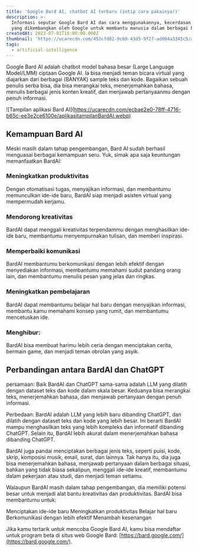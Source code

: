 ```yaml
---
title: 'Google Bard AI, chatbot AI terbaru (intip cara pakainya!)'
description: >-
  Informasi seputar Google Bard AI dan cara menggunakannya, kecerdasan buatan
  yang dikembangkan oleh Google untuk membantu manusia dalam berbagai hal.
createdAt: 2023-07-01T16:00:00.000Z
thumbnail: 'https://ucarecdn.com/452cfd02-9c60-43d5-9f27-ad004a3345c5/apaitubardAI.webp'
tags:
  - artificial-intelligence
---
```


Google Bard AI adalah chatbot model bahasa besar (Large Language Model/LMM) ciptaan Google AI. Ia bisa menjadi teman bicara virtual yang diajarkan dari berbagai (BANYAK) sample teks dan kode. Bagaikan sebuah penulis serba bisa, dia bisa merangkai teks, menerjemahkan bahasa, menulis berbagai jenis konten kreatif, dan menjawab pertanyaanmu dengan penuh informasi.

!\[Tampilan aplikasi Bard AI]\([https://ucarecdn.com/ecbae2e0-78ff-4716-b65c-ee3e2ce6100e/aplikasitampilanBardAI.webp)](https://ucarecdn.com/ecbae2e0-78ff-4716-b65c-ee3e2ce6100e/aplikasitampilanBardAI.webp)

## Kemampuan Bard AI

Meski masih dalam tahap pengembangan, Bard AI sudah berhasil menguasai berbagai kemampuan seru. Yuk, simak apa saja keuntungan memanfaatkan BardAI:

### Meningkatkan produktivitas

Dengan otomatisasi tugas, menyajikan informasi, dan membantumu memunculkan ide-ide baru, BardAI siap menjadi asisten virtual yang mempermudah kerjamu.

### Mendorong kreativitas

BardAI dapat menggali kreativitas terpendammu dengan menghasilkan ide-ide baru, membantumu menyempurnakan tulisan, dan memberi inspirasi.

### &#xA;Memperbaiki komunikasi

BardAI membantumu berkomunikasi dengan lebih efektif dengan menyediakan informasi, membantumu memahami sudut pandang orang lain, dan membantumu menulis pesan yang jelas dan ringkas.


### Meningkatkan pembelajaran

BardAI dapat membantumu belajar hal baru dengan menyajikan informasi, membantu kamu memahami konsep yang rumit, dan membantumu mencetuskan ide.


### Menghibur: 

BardAI bisa membuat harimu lebih ceria dengan menciptakan cerita, bermain game, dan menjadi teman obrolan yang asyik.


Perbandingan antara BardAI dan ChatGPT
--------------------------------------


persamaan: Baik BardAI dan ChatGPT sama-sama adalah LLM yang dilatih dengan dataset teks dan kode dalam skala besar. Keduanya bisa merangkai teks, menerjemahkan bahasa, dan menjawab pertanyaan dengan penuh informasi.


Perbedaan: BardAI adalah LLM yang lebih baru dibanding ChatGPT, dan dilatih dengan dataset teks dan kode yang lebih besar. Ini berarti BardAI mampu menghasilkan teks yang lebih kompleks dan informatif dibanding ChatGPT. Selain itu, BardAI lebih akurat dalam menerjemahkan bahasa dibanding ChatGPT.

BardAI juga pandai menciptakan berbagai jenis teks, seperti puisi, kode, skrip, komposisi musik, email, surat, dan lainnya. Tak hanya itu, dia juga bisa menerjemahkan bahasa, menjawab pertanyaan dalam berbagai situasi, bahkan yang tidak biasa sekalipun, menggali ide-ide kreatif, membantumu dalam pekerjaan atau studi, dan menjadi teman setiamu.

Walaupun BardAI masih dalam tahap pengembangan, dia memiliki potensi besar untuk menjadi alat bantu kreativitas dan produktivitas. BardAI bisa membantumu untuk:

Menciptakan ide-ide baru
Meningkatkan produktivitas
Belajar hal baru
Berkomunikasi dengan lebih efektif
Menambah kesenangan


Jika kamu tertarik untuk mencoba Google Bard AI, kamu bisa mendaftar untuk program beta di situs web Google Bard: [https://bard.google.com/](https://bard.google.com/).
